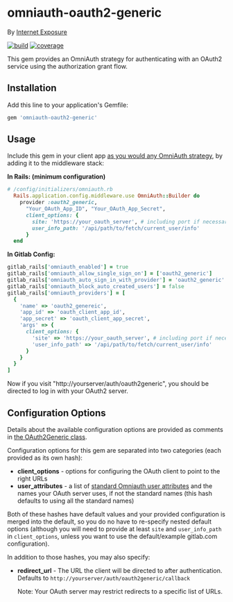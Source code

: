 # omniauth-oauth2-generic

By [Internet Exposure](https://www.iexposure.com/)

[![build](http://gitlab.iexposure.com/satorix/omniauth-oauth2-generic/badges/master/build.svg)](http://gitlab.iexposure.com/satorix/omniauth-oauth2-generic/pipelines)
[![coverage](http://gitlab.iexposure.com/satorix/omniauth-oauth2-generic/badges/master/coverage.svg)](http://gitlab.iexposure.com/satorix/omniauth-oauth2-generic/pipelines)

This gem provides an OmniAuth strategy for authenticating with an OAuth2 service using the authorization grant flow.

## Installation

Add this line to your application's Gemfile:

```ruby
gem 'omniauth-oauth2-generic'
```

## Usage

Include this gem in your client app [as you would any OmniAuth strategy](https://github.com/omniauth/omniauth#getting-started), by adding it to the middleware stack:

**In Rails: (minimum configuration)**
```ruby
# /config/initializers/omniauth.rb
  Rails.application.config.middleware.use OmniAuth::Builder do
    provider :oauth2_generic,
      "Your_OAuth_App_ID", "Your_OAuth_App_Secret",
      client_options: {
        site: 'https://your_oauth_server', # including port if necessary
        user_info_path: '/api/path/to/fetch/current_user/info'
      }
  end
```

**In Gitlab Config:**

```ruby
gitlab_rails['omniauth_enabled'] = true
gitlab_rails['omniauth_allow_single_sign_on'] = ['oauth2_generic']
gitlab_rails['omniauth_auto_sign_in_with_provider'] = 'oauth2_generic'
gitlab_rails['omniauth_block_auto_created_users'] = false
gitlab_rails['omniauth_providers'] = [
  {
    'name' => 'oauth2_genereic',
    'app_id' => 'oauth_client_app_id',
    'app_secret' => 'oauth_client_app_secret',
    'args' => {
      client_options: {
        'site' => 'https://your_oauth_server', # including port if necessary
        'user_info_path' => '/api/path/to/fetch/current_user/info'
      }
    }
  }
]
````

Now if you visit "http://yourserver/auth/oauth2generic", you should be directed to log in with your OAuth2 server.

## Configuration Options

Details about the available configuration options are provided as comments in [the OAuth2Generic class](lib/omniauth/strategies/oauth2_generic.rb).

Configuration options for this gem are separated into two categories (each provided as its own hash):

* **client_options** - options for configuring the OAuth client to point to the right URLs
* **user_attributes** - a list of [standard Omniauth user attributes](https://github.com/omniauth/omniauth/wiki/auth-hash-schema#schema-10-and-later) and the names your OAuth server uses, if not the standard names (this hash defaults to using all the standard names)

Both of these hashes have default values and your provided configuration is merged into the default, so you do no have to re-specify nested default options (although you will need to provide at least `site` and `user_info_path` in `client_options`, unless you want to use the default/example gitlab.com configuration).

In addition to those hashes, you may also specify:
* **redirect_url** - The URL the client will be directed to after authentication. Defaults to `http://yourserver/auth/oauth2generic/callback`

  Note: Your OAuth server may restrict redirects to a specific list of URLs. 
